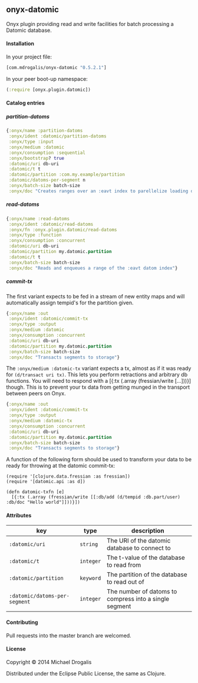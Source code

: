 ## onyx-datomic

Onyx plugin providing read and write facilities for batch processing a Datomic database.

#### Installation

In your project file:

```clojure
[com.mdrogalis/onyx-datomic "0.5.2.1"]
```

In your peer boot-up namespace:

```clojure
(:require [onyx.plugin.datomic])
```

#### Catalog entries

##### partition-datoms
```clojure
{:onyx/name :partition-datoms
 :onyx/ident :datomic/partition-datoms
 :onyx/type :input
 :onyx/medium :datomic
 :onyx/consumption :sequential
 :onyx/bootstrap? true
 :datomic/uri db-uri
 :datomic/t t
 :datomic/partition :com.my.example/partition
 :datomic/datoms-per-segment n
 :onyx/batch-size batch-size
 :onyx/doc "Creates ranges over an :eavt index to parellelize loading datoms"}
```

##### read-datoms

```clojure
{:onyx/name :read-datoms
 :onyx/ident :datomic/read-datoms
 :onyx/fn :onyx.plugin.datomic/read-datoms
 :onyx/type :function
 :onyx/consumption :concurrent
 :datomic/uri db-uri
 :datomic/partition my.datomic.partition
 :datomic/t t
 :onyx/batch-size batch-size
 :onyx/doc "Reads and enqueues a range of the :eavt datom index"}
```

##### commit-tx

The first variant expects to be fed in a stream of new entity maps and will automatically assign tempid's for the partition given.

```clojure
{:onyx/name :out
 :onyx/ident :datomic/commit-tx
 :onyx/type :output
 :onyx/medium :datomic
 :onyx/consumption :concurrent
 :datomic/uri db-uri
 :datomic/partition my.datomic.partition
 :onyx/batch-size batch-size
 :onyx/doc "Transacts segments to storage"}
```

The `:onyx/medium :datomic-tx` variant expects a tx, almost as if it was ready for `(d/transact uri tx)`. This lets you perform retractions and arbitrary db functions. You will need to respond with a [{:tx (.array (fressian/write [...]))}] though. This is to prevent your tx data from getting munged in the transport between peers on Onyx. 

```clojure
{:onyx/name :out
 :onyx/ident :datomic/commit-tx
 :onyx/type :output
 :onyx/medium :datomic-tx
 :onyx/consumption :concurrent
 :datomic/uri db-uri
 :datomic/partition my.datomic.partition
 :onyx/batch-size batch-size
 :onyx/doc "Transacts segments to storage"}
```

A function of the following form should be used to transform your data to be ready for throwing at the datomic commit-tx:

```
(require '[clojure.data.fressian :as fressian])
(require '[datomic.api :as d])

(defn datomic-txfn [e]
  [{:tx (.array (fressian/write [[:db/add (d/tempid :db.part/user) :db/doc "Hello world"]]))}])
```

#### Attributes

|key                           | type      | description
|------------------------------|-----------|------------
|`:datomic/uri`                | `string`  | The URI of the datomic database to connect to
|`:datomic/t`                  | `integer` | The t-value of the database to read from
|`:datomic/partition`          | `keyword` | The partition of the database to read out of
|`:datomic/datoms-per-segment` | `integer` | The number of datoms to compress into a single segment

#### Contributing

Pull requests into the master branch are welcomed.

#### License

Copyright © 2014 Michael Drogalis

Distributed under the Eclipse Public License, the same as Clojure.
